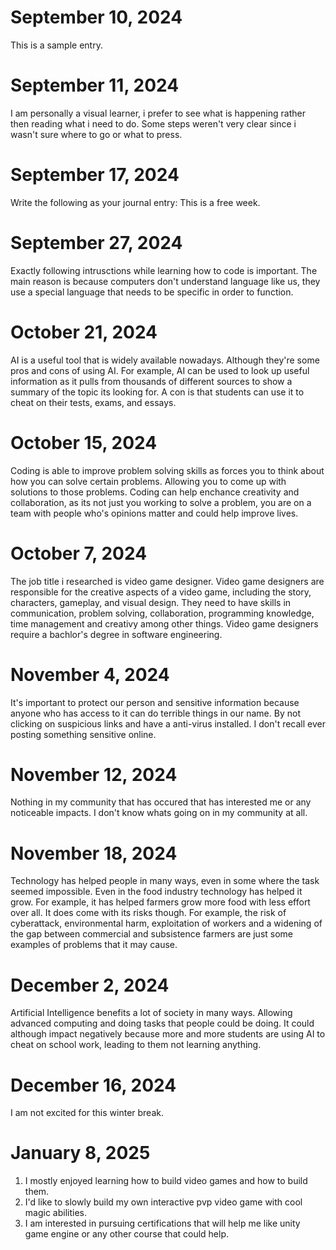 # September 10, 2024
This is a sample entry.
# September 11, 2024
I am personally a visual learner, i prefer to see what is happening rather then reading what i need to do.
Some steps weren't very clear since i wasn't sure where to go or what to press.
# September 17, 2024
Write the following as your journal entry: This is a free week.
# September 27, 2024
Exactly following intrusctions while learning how to code is important. The main reason is because computers don't understand language like us, 
they use a special language that needs to be specific in order to function. 
# October 21, 2024
AI is a useful tool that is widely available nowadays. Although they're some pros and cons of using AI. For example, AI can be used to look up useful information as it pulls from thousands of different sources to show a summary of the topic its looking for. A con is that students can use it to cheat on their tests, exams, and essays. 
# October 15, 2024
Coding is able to improve problem solving skills as forces you to think about how you can solve certain problems. Allowing you to come up with solutions to those problems. Coding can help enchance creativity and collaboration, as its not just you working to solve a problem, you are on a team with people who's opinions matter and could help improve lives.
# October 7, 2024
The job title i researched is video game designer. Video game designers are responsible for the creative aspects of a video game, including the story, characters, gameplay, and visual design. They need to have skills in communication, problem solving, collaboration, programming knowledge, time management and creativy among other things. Video game designers require a bachlor's degree in software engineering. 
# November 4, 2024
It's important to protect our person and sensitive information because anyone who has access to it can do terrible things in our name.
By not clicking on suspicious links and have a anti-virus installed. I don't recall ever posting something sensitive online. 
# November 12, 2024
Nothing in my community that has occured that has interested me or any noticeable impacts. I don't know whats going on in my community at all. 
# November 18, 2024
Technology has helped people in many ways, even in some where the task seemed impossible. Even in the food industry technology has helped it grow. For example, it has helped farmers grow more food with less effort over all. It does come with its risks though. For example, the risk of cyberattack, environmental harm, exploitation of workers and a widening of the gap between commercial and subsistence farmers are just some examples of problems that it may cause. 
# December 2, 2024
Artificial Intelligence benefits a lot of society in many ways. Allowing advanced computing and doing tasks that people could be doing. It could although impact negatively because more and more students are using AI to cheat on school work, leading to them not learning anything.
# December 16, 2024
I am not excited for this winter break.
# January 8, 2025
1. I mostly enjoyed learning how to build video games and how to build them.
2. I'd like to slowly build my own interactive pvp video game with cool magic abilities.
3. I am interested in pursuing certifications that will help me like unity game engine or any other course that could help.
